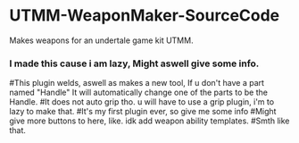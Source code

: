 # UTMM-WeaponMaker-SourceCode
Makes weapons for an undertale game kit UTMM.
### I made this cause i am lazy, Might aswell give some info.
#This plugin welds, aswell as makes a new tool, If u don't have a part named "Handle" It will automatically change one of the parts to be the Handle.
#It does not auto grip tho. u will have to use a grip plugin, i'm to lazy to make that.
#It's my first plugin ever, so give me some info
#Might give more buttons to here, like. idk add weapon ability templates.
#Smth like that.
